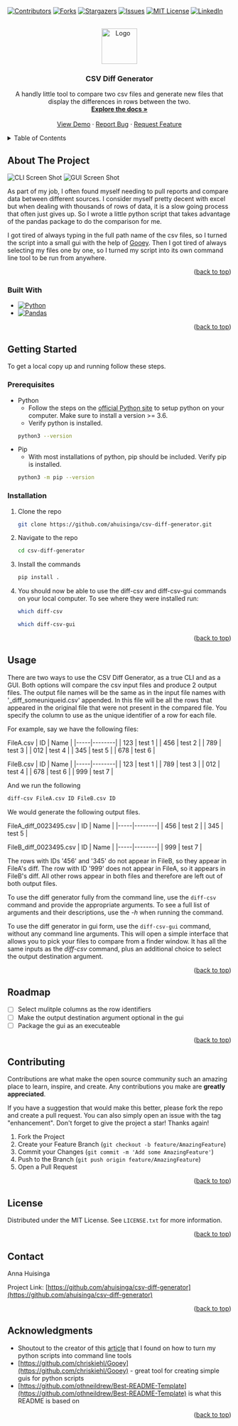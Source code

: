 <a name="readme-top"></a>

<!-- PROJECT SHIELDS -->
<!--
*** I'm using markdown "reference style" links for readability.
*** Reference links are enclosed in brackets [ ] instead of parentheses ( ).
*** See the bottom of this document for the declaration of the reference variables
*** for contributors-url, forks-url, etc. This is an optional, concise syntax you may use.
*** https://www.markdownguide.org/basic-syntax/#reference-style-links
-->

[![Contributors][contributors-shield]][contributors-url]
[![Forks][forks-shield]][forks-url]
[![Stargazers][stars-shield]][stars-url]
[![Issues][issues-shield]][issues-url]
[![MIT License][license-shield]][license-url]
[![LinkedIn][linkedin-shield]][linkedin-url]

<!-- PROJECT LOGO -->
<br />
<div align="center">
  <a href="https://github.com/ahuisinga/csv-diff-generator">
    <img src="images/logo.png" alt="Logo" width="80" height="80">
  </a>

<h3 align="center">CSV Diff Generator</h3>

  <p align="center">
    A handly little tool to compare two csv files and generate new files that display the differences in rows between the two.
    <br />
    <a href="https://github.com/ahuisinga/csv-diff-generator"><strong>Explore the docs »</strong></a>
    <br />
    <br />
    <a href="https://github.com/ahuisinga/csv-diff-generator">View Demo</a>
    ·
    <a href="https://github.com/ahuisinga/csv-diff-generator/issues/new?labels=bug&template=bug-report---.md">Report Bug</a>
    ·
    <a href="https://github.com/ahuisinga/csv-diff-generator/issues/new?labels=enhancement&template=feature-request---.md">Request Feature</a>
  </p>
</div>

<!-- TABLE OF CONTENTS -->
<details>
  <summary>Table of Contents</summary>
  <ol>
    <li>
      <a href="#about-the-project">About The Project</a>
      <ul>
        <li><a href="#built-with">Built With</a></li>
      </ul>
    </li>
    <li>
      <a href="#getting-started">Getting Started</a>
      <ul>
        <li><a href="#prerequisites">Prerequisites</a></li>
        <li><a href="#installation">Installation</a></li>
      </ul>
    </li>
    <li><a href="#usage">Usage</a></li>
    <li><a href="#roadmap">Roadmap</a></li>
    <li><a href="#contributing">Contributing</a></li>
    <li><a href="#license">License</a></li>
    <li><a href="#contact">Contact</a></li>
    <li><a href="#acknowledgments">Acknowledgments</a></li>
  </ol>
</details>

<!-- ABOUT THE PROJECT -->

## About The Project

![CLI Screen Shot][cli-screenshot]
![GUI Screen Shot][gui-screenshot]

As part of my job, I often found myself needing to pull reports and compare data between different sources. I consider myself pretty decent with excel but when dealing with thousands of rows of data, it is a slow going process that often just gives up. So I wrote a little python script that takes advantage of the pandas package to do the comparison for me.

I got tired of always typing in the full path name of the csv files, so I turned the script into a small gui with the help of [Gooey](https://github.com/chriskiehl/Gooey). Then I got tired of always selecting my files one by one, so I turned my script into its own command line tool to be run from anywhere.

<p align="right">(<a href="#readme-top">back to top</a>)</p>

### Built With

-   [![Python][Python.org]][Python-url]
-   [![Pandas][Pandas.org]][Pandas-url]

<p align="right">(<a href="#readme-top">back to top</a>)</p>

<!-- GETTING STARTED -->

## Getting Started

To get a local copy up and running follow these steps.

### Prerequisites

-   Python
    -   Follow the steps on the [official Python site](https://www.python.org/downloads) to setup python on your computer. Make sure to install a version >= 3.6.
    -   Verify python is installed.
    ```sh
    python3 --version
    ```
-   Pip
    -   With most installations of python, pip should be included. Verify pip is installed.
    ```sh
    python3 -m pip --version
    ```

### Installation

1. Clone the repo
    ```sh
    git clone https://github.com/ahuisinga/csv-diff-generator.git
    ```
2. Navigate to the repo

    ```sh
    cd csv-diff-generator
    ```

3. Install the commands
    ```sh
    pip install .
    ```
4. You should now be able to use the diff-csv and diff-csv-gui commands on your local computer. To see where they were installed run:
    ```sh
    which diff-csv
    ```
    ```sh
    which diff-csv-gui
    ```

<p align="right">(<a href="#readme-top">back to top</a>)</p>

<!-- USAGE EXAMPLES -->

## Usage

There are two ways to use the CSV Diff Generator, as a true CLI and as a GUI. Both options will compare the csv input files and produce 2 output files. The output file names will be the same as in the input file names with '\_diff_someuniqueid.csv' appended. In this file will be all the rows that appeared in the original file that were not present in the compared file. You specify the column to use as the unique identifier of a row for each file.

For example, say we have the following files:

FileA.csv
| ID | Name |
|-----|--------|
| 123 | test 1 |
| 456 | test 2 |
| 789 | test 3 |
| 012 | test 4 |
| 345 | test 5 |
| 678 | test 6 |

FileB.csv
| ID | Name |
|-----|--------|
| 123 | test 1 |
| 789 | test 3 |
| 012 | test 4 |
| 678 | test 6 |
| 999 | test 7 |

And we run the following

```sh
diff-csv FileA.csv ID FileB.csv ID
```

We would generate the following output files.

FileA_diff_0023495.csv
| ID | Name |
|-----|--------|
| 456 | test 2 |
| 345 | test 5 |

FileB_diff_0023495.csv
| ID | Name |
|-----|--------|
| 999 | test 7 |

The rows with IDs '456' and '345' do not appear in FileB, so they appear in FileA's diff. The row with ID '999' does not appear in FileA, so it appears in FileB's diff. All other rows appear in both files and therefore are left out of both output files.

To use the diff generator fully from the command line, use the `diff-csv` command and provide the appropriate arguments. To see a full list of arguments and their descriptions, use the _-h_ when running the command.

To use the diff generator in gui form, use the `diff-csv-gui` command, without any command line arguments. This will open a simple interface that allows you to pick your files to compare from a finder window. It has all the same inputs as the _diff-csv_ command, plus an additional choice to select the output destination argument.

<p align="right">(<a href="#readme-top">back to top</a>)</p>

<!-- ROADMAP -->

## Roadmap

-   [ ] Select mulitple columns as the row identifiers
-   [ ] Make the output destination argument optional in the gui
-   [ ] Package the gui as an executeable

<p align="right">(<a href="#readme-top">back to top</a>)</p>

<!-- CONTRIBUTING -->

## Contributing

Contributions are what make the open source community such an amazing place to learn, inspire, and create. Any contributions you make are **greatly appreciated**.

If you have a suggestion that would make this better, please fork the repo and create a pull request. You can also simply open an issue with the tag "enhancement".
Don't forget to give the project a star! Thanks again!

1. Fork the Project
2. Create your Feature Branch (`git checkout -b feature/AmazingFeature`)
3. Commit your Changes (`git commit -m 'Add some AmazingFeature'`)
4. Push to the Branch (`git push origin feature/AmazingFeature`)
5. Open a Pull Request

<p align="right">(<a href="#readme-top">back to top</a>)</p>

<!-- LICENSE -->

## License

Distributed under the MIT License. See `LICENSE.txt` for more information.

<p align="right">(<a href="#readme-top">back to top</a>)</p>

<!-- CONTACT -->

## Contact

Anna Huisinga

Project Link: [https://github.com/ahuisinga/csv-diff-generator](https://github.com/ahuisinga/csv-diff-generator)

<p align="right">(<a href="#readme-top">back to top</a>)</p>

<!-- ACKNOWLEDGMENTS -->

## Acknowledgments

-   Shoutout to the creator of this [article](https://betterprogramming.pub/build-your-python-script-into-a-command-line-tool-f0817e7cebda) that I found on how to turn my python scripts into command line tools
-   [https://github.com/chriskiehl/Gooey](https://github.com/chriskiehl/Gooey) - great tool for creating simple guis for python scripts
-   [https://github.com/othneildrew/Best-README-Template](https://github.com/othneildrew/Best-README-Template) is what this README is based on

<p align="right">(<a href="#readme-top">back to top</a>)</p>

<!-- MARKDOWN LINKS & IMAGES -->
<!-- https://www.markdownguide.org/basic-syntax/#reference-style-links -->

[contributors-shield]: https://img.shields.io/github/contributors/ahuisinga/csv-diff-generator.svg?style=for-the-badge
[contributors-url]: https://github.com/ahuisinga/csv-diff-generator/graphs/contributors
[forks-shield]: https://img.shields.io/github/forks/ahuisinga/csv-diff-generator.svg?style=for-the-badge
[forks-url]: https://github.com/ahuisinga/csv-diff-generator/network/members
[stars-shield]: https://img.shields.io/github/stars/ahuisinga/csv-diff-generator.svg?style=for-the-badge
[stars-url]: https://github.com/ahuisinga/csv-diff-generator/stargazers
[issues-shield]: https://img.shields.io/github/issues/ahuisinga/csv-diff-generator.svg?style=for-the-badge
[issues-url]: https://github.com/ahuisinga/csv-diff-generator/issues
[license-shield]: https://img.shields.io/github/license/ahuisinga/csv-diff-generator.svg?style=for-the-badge
[license-url]: https://github.com/ahuisinga/csv-diff-generator/blob/master/LICENSE.txt
[linkedin-shield]: https://img.shields.io/badge/-LinkedIn-black.svg?style=for-the-badge&logo=linkedin&colorB=555
[linkedin-url]: https://linkedin.com/in/annahuisinga
[cli-screenshot]: images/csv-diff-help-screenshot.png
[gui-screenshot]: images/csv-diff-gui-screenshot.png
[Python.org]: https://img.shields.io/badge/Python-3776AB?style=for-the-badge&logo=python&logoColor=white
[Python-url]: https://python.org
[Pandas.org]: https://img.shields.io/badge/pandas-150458?style=for-the-badge&logo=pandas&logoColor=white
[Pandas-url]: https://pandas.pydata.org/docs/index.html
